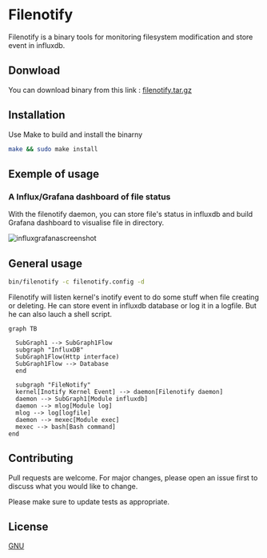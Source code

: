 # Filenotify

Filenotify is a binary tools for monitoring filesystem modification and store event in influxdb.


## Donwload

You can download binary from this link : [filenotify.tar.gz](https://framagit.org/matgou/filenotify/-/jobs/artifacts/master/raw/filenotify.tar.gz?job=build)

## Installation

Use Make to build and install the binarny

```bash
make && sudo make install
```
## Exemple of usage 

### A Influx/Grafana dashboard of file status

With the filenotify daemon, you can store file's status in influxdb and build Grafana dashboard to visualise file in directory.

![influxgrafanascreenshot](https://framagit.org/matgou/filenotify/-/raw/master/docs/influx_grafana_screenshot.png?inline=false)

## General usage

```bash
bin/filenotify -c filenotify.config -d
```

Filenotify will listen kernel's inotify event to do some stuff when file creating or deleting.
He can store event in influxdb database or log it in a logfile. But he can also lauch a shell script.

```mermaid
graph TB

  SubGraph1 --> SubGraph1Flow
  subgraph "InfluxDB"
  SubGraph1Flow(Http interface)
  SubGraph1Flow --> Database
  end

  subgraph "FileNotify"
  kernel[Inotify Kernel Event] --> daemon[Filenotify daemon]
  daemon --> SubGraph1[Module influxdb]
  daemon --> mlog[Module log]
  mlog --> log[logfile]
  daemon --> mexec[Module exec]
  mexec --> bash[Bash command]
end
```

## Contributing
Pull requests are welcome. For major changes, please open an issue first to discuss what you would like to change.

Please make sure to update tests as appropriate.

## License
[GNU](https://www.gnu.org/licenses/licenses.fr.html)
